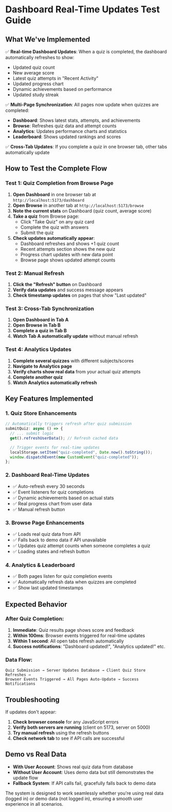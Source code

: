 # Dashboard Real-Time Updates Test Guide

## What We've Implemented

✅ **Real-time Dashboard Updates**: When a quiz is completed, the dashboard automatically refreshes to show:

- Updated quiz count
- New average score
- Latest quiz attempts in "Recent Activity"
- Updated progress chart
- Dynamic achievements based on performance
- Updated study streak

✅ **Multi-Page Synchronization**: All pages now update when quizzes are completed:

- **Dashboard**: Shows latest stats, attempts, and achievements
- **Browse**: Refreshes quiz data and attempt counts
- **Analytics**: Updates performance charts and statistics
- **Leaderboard**: Shows updated rankings and scores

✅ **Cross-Tab Updates**: If you complete a quiz in one browser tab, other tabs automatically update

## How to Test the Complete Flow

### Test 1: Quiz Completion from Browse Page

1. **Open Dashboard** in one browser tab at `http://localhost:5173/dashboard`
2. **Open Browse** in another tab at `http://localhost:5173/browse`
3. **Note the current stats** on Dashboard (quiz count, average score)
4. **Take a quiz** from Browse page:
   - Click "Take Quiz" on any quiz card
   - Complete the quiz with answers
   - Submit the quiz
5. **Check updates automatically appear**:
   - Dashboard refreshes and shows +1 quiz count
   - Recent attempts section shows the new quiz
   - Progress chart updates with new data point
   - Browse page shows updated attempt counts

### Test 2: Manual Refresh

1. **Click the "Refresh" button** on Dashboard
2. **Verify data updates** and success message appears
3. **Check timestamp updates** on pages that show "Last updated"

### Test 3: Cross-Tab Synchronization

1. **Open Dashboard in Tab A**
2. **Open Browse in Tab B**
3. **Complete a quiz in Tab B**
4. **Watch Tab A automatically update** without manual refresh

### Test 4: Analytics Updates

1. **Complete several quizzes** with different subjects/scores
2. **Navigate to Analytics page**
3. **Verify charts show real data** from your actual quiz attempts
4. **Complete another quiz**
5. **Watch Analytics automatically refresh**

## Key Features Implemented

### 1. Quiz Store Enhancements

```javascript
// Automatically triggers refresh after quiz submission
submitQuiz: async () => {
  // ... submit logic
  get().refreshUserData(); // Refresh cached data

  // Trigger events for real-time updates
  localStorage.setItem("quiz-completed", Date.now().toString());
  window.dispatchEvent(new CustomEvent("quiz-completed"));
};
```

### 2. Dashboard Real-Time Updates

- ✅ Auto-refresh every 30 seconds
- ✅ Event listeners for quiz completions
- ✅ Dynamic achievements based on actual stats
- ✅ Real progress chart from user data
- ✅ Manual refresh button

### 3. Browse Page Enhancements

- ✅ Loads real quiz data from API
- ✅ Falls back to demo data if API unavailable
- ✅ Updates quiz attempt counts when someone completes a quiz
- ✅ Loading states and refresh button

### 4. Analytics & Leaderboard

- ✅ Both pages listen for quiz completion events
- ✅ Automatically refresh data when quizzes are completed
- ✅ Show last updated timestamps

## Expected Behavior

### After Quiz Completion:

1. **Immediate**: Quiz results page shows score and feedback
2. **Within 100ms**: Browser events triggered for real-time updates
3. **Within 1 second**: All open tabs refresh automatically
4. **Success notifications**: "Dashboard updated!", "Analytics updated!" etc.

### Data Flow:

```
Quiz Submission → Server Updates Database → Client Quiz Store Refreshes →
Browser Events Triggered → All Pages Auto-Update → Success Notifications
```

## Troubleshooting

If updates don't appear:

1. **Check browser console** for any JavaScript errors
2. **Verify both servers are running** (client on 5173, server on 5000)
3. **Try manual refresh** using the refresh buttons
4. **Check network tab** to see if API calls are successful

## Demo vs Real Data

- **With User Account**: Shows real quiz data from database
- **Without User Account**: Uses demo data but still demonstrates the update flow
- **Fallback System**: If API calls fail, gracefully falls back to demo data

The system is designed to work seamlessly whether you're using real data (logged in) or demo data (not logged in), ensuring a smooth user experience in all scenarios.

